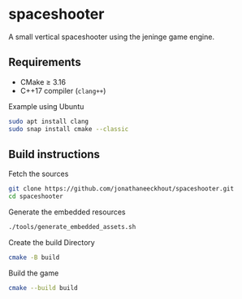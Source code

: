 # spaceshooter
A small vertical spaceshooter using the jeninge game engine.

## Requirements

- CMake ≥ 3.16
- C++17 compiler (`clang++`)

Example using Ubuntu
```bash
sudo apt install clang
sudo snap install cmake --classic
```

## Build instructions

Fetch the sources
```bash
git clone https://github.com/jonathaneeckhout/spaceshooter.git
cd spaceshooter
```

Generate the embedded resources
```bash
./tools/generate_embedded_assets.sh
```

Create the build Directory
``` bash
cmake -B build
```

Build the game
``` bash
cmake --build build
```
